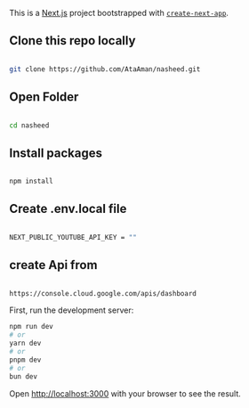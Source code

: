 This is a [Next.js](https://nextjs.org) project bootstrapped with [`create-next-app`](https://nextjs.org/docs/app/api-reference/cli/create-next-app).

## Clone this repo locally

```bash

git clone https://github.com/AtaAman/nasheed.git

```

## Open Folder


```bash

cd nasheed

```

## Install packages


```bash

npm install

```

## Create .env.local file

```bash

NEXT_PUBLIC_YOUTUBE_API_KEY = ""

```
## create Api from

```bash

https://console.cloud.google.com/apis/dashboard

```

First, run the development server:

```bash
npm run dev
# or
yarn dev
# or
pnpm dev
# or
bun dev
```

Open [http://localhost:3000](http://localhost:3000) with your browser to see the result.



